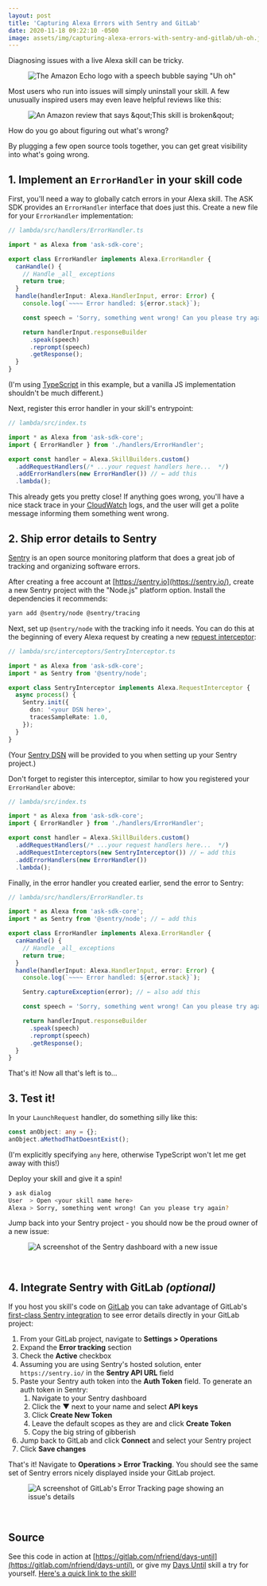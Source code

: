 ```yaml
---
layout: post
title: 'Capturing Alexa Errors with Sentry and GitLab'
date: 2020-11-18 09:22:10 -0500
image: assets/img/capturing-alexa-errors-with-sentry-and-gitlab/uh-oh.jpg?v=2
---
```


Diagnosing issues with a live Alexa skill can be tricky.

<figure>
    <img src="{{ 'assets/img/capturing-alexa-errors-with-sentry-and-gitlab/uh-oh.jpg?v=2' | relative_url }}" alt="The Amazon Echo logo with a speech bubble saying &quot;Uh oh&quot;" />
</figure>

Most users who run into issues will simply uninstall your skill. A few unusually
inspired users may even leave helpful reviews like this:

<figure>
    <img class="bordered" src="{{ 'assets/img/capturing-alexa-errors-with-sentry-and-gitlab/this-skill-is-broken.png' | relative_url }}" alt="An Amazon review that says &qout;This skill is broken&qout;" />
</figure>

How do you go about figuring out what's wrong?

By plugging a few open source tools together, you can get great visibility into
what's going wrong.

## 1. Implement an `ErrorHandler` in your skill code

First, you'll need a way to globally catch errors in your Alexa skill. The ASK
SDK provides an `ErrorHandler` interface that does just this. Create a new file
for your `ErrorHandler` implementation:

```ts
// lambda/src/handlers/ErrorHandler.ts

import * as Alexa from 'ask-sdk-core';

export class ErrorHandler implements Alexa.ErrorHandler {
  canHandle() {
    // Handle _all_ exceptions
    return true;
  }
  handle(handlerInput: Alexa.HandlerInput, error: Error) {
    console.log(`~~~~ Error handled: ${error.stack}`);

    const speech = 'Sorry, something went wrong! Can you please try again?';

    return handlerInput.responseBuilder
      .speak(speech)
      .reprompt(speech)
      .getResponse();
  }
}
```

(I'm using [TypeScript](https://www.typescriptlang.org/) in this example, but a
vanilla JS implementation shouldn't be much different.)

Next, register this error handler in your skill's entrypoint:

```ts
// lambda/src/index.ts

import * as Alexa from 'ask-sdk-core';
import { ErrorHandler } from './handlers/ErrorHandler';

export const handler = Alexa.SkillBuilders.custom()
  .addRequestHandlers(/* ...your request handlers here...  */)
  .addErrorHandlers(new ErrorHandler()) // ← add this
  .lambda();
```

This already gets you pretty close! If anything goes wrong, you'll have a nice
stack trace in your [CloudWatch](https://aws.amazon.com/cloudwatch/) logs, and
the user will get a polite message informing them something went wrong.

## 2. Ship error details to Sentry

[Sentry](https://sentry.io/welcome/) is an open source monitoring platform that
does a great job of tracking and organizing software errors.

After creating a free account at [https://sentry.io](https://sentry.io/), create
a new Sentry project with the "Node.js" platform option. Install the
dependencies it recommends:

```bash
yarn add @sentry/node @sentry/tracing
```

Next, set up `@sentry/node` with the tracking info it needs. You can do this at
the beginning of every Alexa request by creating a new [request
interceptor](https://developer.amazon.com/blogs/alexa/post/0e2015e1-8be3-4513-94cb-da000c2c9db0/what-s-new-with-request-and-response-interceptors-in-the-alexa-skills-kit-sdk-for-node-js):

```ts
// lambda/src/interceptors/SentryInterceptor.ts

import * as Alexa from 'ask-sdk-core';
import * as Sentry from '@sentry/node';

export class SentryInterceptor implements Alexa.RequestInterceptor {
  async process() {
    Sentry.init({
      dsn: '<your DSN here>',
      tracesSampleRate: 1.0,
    });
  }
}
```

(Your [Sentry DSN](https://docs.sentry.io/product/sentry-basics/dsn-explainer/)
will be provided to you when setting up your Sentry project.)

Don't forget to register this interceptor, similar to how you registered your
`ErrorHandler` above:

```ts
// lambda/src/index.ts

import * as Alexa from 'ask-sdk-core';
import { ErrorHandler } from './handlers/ErrorHandler';

export const handler = Alexa.SkillBuilders.custom()
  .addRequestHandlers(/* ...your request handlers here...  */)
  .addRequestInterceptors(new SentryInterceptor()) // ← add this
  .addErrorHandlers(new ErrorHandler())
  .lambda();
```

Finally, in the error handler you created earlier, send the error to Sentry:

```ts
// lambda/src/handlers/ErrorHandler.ts

import * as Alexa from 'ask-sdk-core';
import * as Sentry from '@sentry/node'; // ← add this

export class ErrorHandler implements Alexa.ErrorHandler {
  canHandle() {
    // Handle _all_ exceptions
    return true;
  }
  handle(handlerInput: Alexa.HandlerInput, error: Error) {
    console.log(`~~~~ Error handled: ${error.stack}`);

    Sentry.captureException(error); // ← also add this

    const speech = 'Sorry, something went wrong! Can you please try again?';

    return handlerInput.responseBuilder
      .speak(speech)
      .reprompt(speech)
      .getResponse();
  }
}
```

That's it! Now all that's left is to...

## 3. Test it!

In your `LaunchRequest` handler, do something silly like this:

```ts
const anObject: any = {};
anObject.aMethodThatDoesntExist();
```

(I'm explicitly specifying `any` here, otherwise TypeScript won't let me get
away with this!)

Deploy your skill and give it a spin!

```bash
❯ ask dialog
User  > Open <your skill name here>
Alexa > Sorry, something went wrong! Can you please try again?
```

Jump back into your Sentry project - you should now be the proud owner of a new
issue:

<figure>
    <img class="bordered" src="{{ 'assets/img/capturing-alexa-errors-with-sentry-and-gitlab/sentry-screenshot.png' | relative_url }}" alt="A screenshot of the Sentry dashboard with a new issue" />
</figure><br>

## 4. Integrate Sentry with GitLab _(optional)_

If you host you skill's code on [GitLab](https://about.gitlab.com/) you can take
advantage of GitLab's [first-class Sentry
integration](https://docs.gitlab.com/ee/operations/error_tracking.html) to see
error details directly in your GitLab project:

1. From your GitLab project, navigate to **Settings > Operations**
1. Expand the **Error tracking** section
1. Check the **Active** checkbox
1. Assuming you are using Sentry's hosted solution, enter `https://sentry.io/`
   in the **Sentry API URL** field
1. Paste your Sentry auth token into the **Auth Token** field. To generate an
   auth token in Sentry:
   1. Navigate to your Sentry dashboard
   1. Click the ▼ next to your name and select **API keys**
   1. Click **Create New Token**
   1. Leave the default scopes as they are and click **Create Token**
   1. Copy the big string of gibberish
1. Jump back to GitLab and click **Connect** and select your Sentry project
1. Click **Save changes**

That's it! Navigate to **Operations > Error Tracking**. You should see the same
set of Sentry errors nicely displayed inside your GitLab project.

<figure>
    <img class="bordered" src="{{ 'assets/img/capturing-alexa-errors-with-sentry-and-gitlab/gitlab-error-tracking-screenshot.png?v=2' | relative_url }}" alt="A screenshot of GitLab's Error Tracking page showing an issue's details" />
</figure><br>

## Source

See this code in action at
[https://gitlab.com/nfriend/days-until](https://gitlab.com/nfriend/days-until),
or give my [Days Until](https://www.amazon.com/dp/B0759KJ8D2) skill a try for
yourself. [Here's a quick link to the skill!](https://alexa-skills.amazon.com/apis/custom/skills/amzn1.ask.skill.a904b878-9342-4031-9e86-a81ac29bddca/launch)
